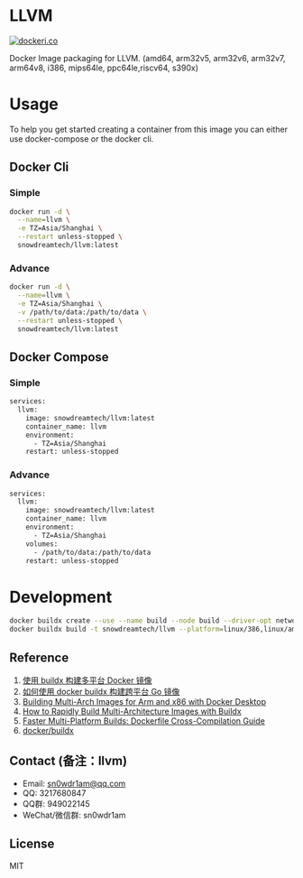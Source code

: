 # LLVM

[![dockeri.co](https://dockerico.blankenship.io/image/snowdreamtech/llvm)](https://hub.docker.com/r/snowdreamtech/llvm)

Docker Image packaging for LLVM. (amd64, arm32v5,  arm32v6, arm32v7, arm64v8, i386, mips64le, ppc64le,riscv64, s390x)

# Usage

To help you get started creating a container from this image you can either use docker-compose or the docker cli.

## Docker Cli

### Simple

```bash
docker run -d \
  --name=llvm \
  -e TZ=Asia/Shanghai \
  --restart unless-stopped \
  snowdreamtech/llvm:latest
```

### Advance

```bash
docker run -d \
  --name=llvm \
  -e TZ=Asia/Shanghai \
  -v /path/to/data:/path/to/data \
  --restart unless-stopped \
  snowdreamtech/llvm:latest
```

## Docker Compose

### Simple

```bash
services:
  llvm:
    image: snowdreamtech/llvm:latest
    container_name: llvm
    environment:
      - TZ=Asia/Shanghai
    restart: unless-stopped
```

### Advance

```bash
services:
  llvm:
    image: snowdreamtech/llvm:latest
    container_name: llvm
    environment:
      - TZ=Asia/Shanghai
    volumes:
      - /path/to/data:/path/to/data
    restart: unless-stopped
```

# Development

```bash
docker buildx create --use --name build --node build --driver-opt network=host
docker buildx build -t snowdreamtech/llvm --platform=linux/386,linux/amd64,linux/arm/v6,linux/arm/v7,linux/arm64,linux/ppc64le,linux/riscv64,linux/s390x . --push
```

## Reference

1. [使用 buildx 构建多平台 Docker 镜像](https://icloudnative.io/posts/multiarch-docker-with-buildx/)
1. [如何使用 docker buildx 构建跨平台 Go 镜像](https://waynerv.com/posts/building-multi-architecture-images-with-docker-buildx/#buildx-%E7%9A%84%E8%B7%A8%E5%B9%B3%E5%8F%B0%E6%9E%84%E5%BB%BA%E7%AD%96%E7%95%A5)
1. [Building Multi-Arch Images for Arm and x86 with Docker Desktop](https://www.docker.com/blog/multi-arch-images/)
1. [How to Rapidly Build Multi-Architecture Images with Buildx](https://www.docker.com/blog/how-to-rapidly-build-multi-architecture-images-with-buildx/)
1. [Faster Multi-Platform Builds: Dockerfile Cross-Compilation Guide](https://www.docker.com/blog/faster-multi-platform-builds-dockerfile-cross-compilation-guide/)
1. [docker/buildx](https://github.com/docker/buildx)

## Contact (备注：llvm)

* Email: sn0wdr1am@qq.com
* QQ: 3217680847
* QQ群: 949022145
* WeChat/微信群: sn0wdr1am

## License

MIT
